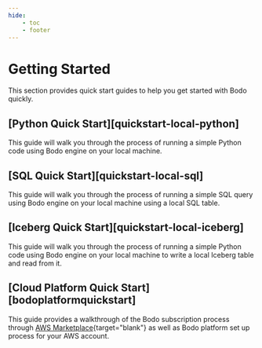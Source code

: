 ```yaml
---
hide:
    - toc
    - footer
---
```


# Getting Started

This section provides quick start guides to help you get started with Bodo quickly.


## [Python Quick Start][quickstart-local-python]

This guide will walk you through the process of running a simple Python code using Bodo engine on your local machine.


## [SQL Quick Start][quickstart-local-sql]

This guide will walk you through the process of running a simple SQL query using Bodo engine on your local machine using a local SQL table.

## [Iceberg Quick Start][quickstart-local-iceberg]

This guide will walk you through the process of running a simple Python code using Bodo engine on your local machine to write a local Iceberg table and read from it.


## [Cloud Platform Quick Start][bodoplatformquickstart]

This guide provides a walkthrough of the Bodo subscription process through [AWS Marketplace](https://aws.amazon.com/marketplace/pp/B08NY29SMQ){target="blank"}
as well as Bodo platform set up process for your AWS account.
